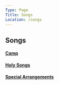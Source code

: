 ```yaml
---
Type: Page
Title: Songs
Location: /songs
---
```


## Songs
#### [Camp](/songs/camp)
#### [Holy Songs](/songs/holy-songs)
#### [Special Arrangements](/songs/special-arrangements)

